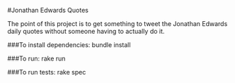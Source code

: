 #Jonathan Edwards Quotes

The point of this project is to get something to tweet the Jonathan Edwards daily quotes without someone having to actually do it.

###To install dependencies:
	bundle install


###To run:
	rake run
	
###To run tests:
	rake spec